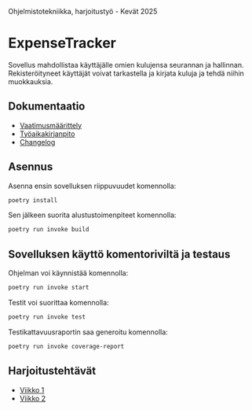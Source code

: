 Ohjelmistotekniikka, harjoitustyö - Kevät 2025

# ExpenseTracker

Sovellus mahdollistaa käyttäjälle omien kulujensa seurannan ja hallinnan. Rekisteröityneet käyttäjät voivat tarkastella ja kirjata kuluja ja tehdä niihin muokkauksia.

## Dokumentaatio

- [Vaatimusmäärittely](https://github.com/n1k1k/ot-harjoitustyo-2025/blob/9e1db73f452c580d0b6135e687d5edce58c4d413/dokumentaatio/vaatimusmaarittely.md)
- [Työaikakirjanpito](https://github.com/n1k1k/ot-harjoitustyo-2025/blob/9e1db73f452c580d0b6135e687d5edce58c4d413/dokumentaatio/tyoaikakirjanpito.md)
- [Changelog]([https://github.com/n1k1k/ot-harjoitustyo-2025/blob/9e1db73f452c580d0b6135e687d5edce58c4d413/dokumentaatio/ch.md](https://github.com/n1k1k/ot-harjoitustyo-2025/blob/b29ff84f7de2e688edf4123f19cf08f461a53180/dokumentaatio/changelog.md))

## Asennus
Asenna ensin sovelluksen riippuvuudet komennolla:
 ```bash
 poetry install
 ```
   
Sen jälkeen suorita alustustoimenpiteet komennolla:
 ```bash
 poetry run invoke build
 ```

## Sovelluksen käyttö komentoriviltä ja testaus
Ohjelman voi käynnistää komennolla:
```bash
poetry run invoke start
```

Testit voi suorittaa komennolla:
```bash
poetry run invoke test
```

Testikattavuusraportin saa generoitu komennolla:
```bash
poetry run invoke coverage-report
```
   

## Harjoitustehtävät 

- [Viikko 1](https://github.com/n1k1k/ot-harjoitustyo-2025/tree/main/laskarit/viikko1.md)
- [Viikko 2](https://github.com/n1k1k/ot-harjoitustyo-2025/tree/main/laskarit/viikko2)

